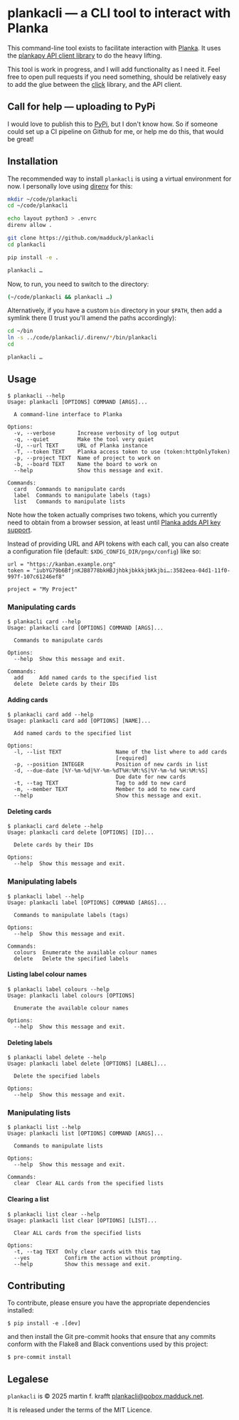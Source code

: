 # plankacli — a CLI tool to interact with Planka

This command-line tool exists to facilitate interaction with [Planka](https://docs.planka.cloud/). It uses the [plankapy API client library](https://github.com/hwelch-fle/plankapy) to do the heavy lifting.

This tool is work in progress, and I will add functionality as I need it. Feel free to open pull requests if you need something, should be relatively easy to add the glue between the [click](https://click.palletsprojects.com/) library, and the API client.

## Call for help — uploading to PyPi

I would love to publish this to [PyPi](https://pypi.org/), but I don't know how. So if someone could set up a CI pipeline on Github for me, or help me do this, that would be great!

## Installation

The recommended way to install `plankacli` is using a virtual environment for now. I personally love using [direnv](https://direnv.net/) for this:

```bash
mkdir ~/code/plankacli
cd ~/code/plankacli

echo layout python3 > .envrc
direnv allow .

git clone https://github.com/madduck/plankacli
cd plankacli

pip install -e .

plankacli …
```

Now, to run, you need to switch to the directory:

```bash
(~/code/plankacli && plankacli …)
```

Alternatively, if you have a custom `bin` directory in your `$PATH`, then add a symlink there (I trust you'll amend the paths accordingly):

```bash
cd ~/bin
ln -s ../code/plankacli/.direnv/*/bin/plankacli
cd

plankacli …
```

## Usage

```
$ plankacli --help
Usage: plankacli [OPTIONS] COMMAND [ARGS]...

  A command-line interface to Planka

Options:
  -v, --verbose       Increase verbosity of log output
  -q, --quiet         Make the tool very quiet
  -U, --url TEXT      URL of Planka instance
  -T, --token TEXT    Planka access token to use (token:httpOnlyToken)
  -p, --project TEXT  Name of project to work on
  -b, --board TEXT    Name the board to work on
  --help              Show this message and exit.

Commands:
  card   Commands to manipulate cards
  label  Commands to manipulate labels (tags)
  list   Commands to manipulate lists
```

Note how the token actually comprises two tokens, which you currently need to obtain from a browser session, at least until [Planka adds API key support](https://github.com/plankanban/planka/issues/945).

Instead of providing URL and API tokens with each call, you can also create a configuration file (default: `$XDG_CONFIG_DIR/pngx/config`) like so:

```
url = "https://kanban.example.org"
token = "iubYG79b6BfjnKJB8778bkHBJjhbkjbkkkjbKkjbi…:3582eea-04d1-11f0-997f-107c61246ef8"

project = "My Project"
```

### Manipulating cards

```
$ plankacli card --help
Usage: plankacli card [OPTIONS] COMMAND [ARGS]...

  Commands to manipulate cards

Options:
  --help  Show this message and exit.

Commands:
  add     Add named cards to the specified list
  delete  Delete cards by their IDs
```

#### Adding cards

```
$ plankacli card add --help
Usage: plankacli card add [OPTIONS] [NAME]...

  Add named cards to the specified list

Options:
  -l, --list TEXT                 Name of the list where to add cards
                                  [required]
  -p, --position INTEGER          Position of new cards in list
  -d, --due-date [%Y-%m-%d|%Y-%m-%dT%H:%M:%S|%Y-%m-%d %H:%M:%S]
                                  Due date for new cards
  -t, --tag TEXT                  Tag to add to new card
  -m, --member TEXT               Member to add to new card
  --help                          Show this message and exit.
```

#### Deleting cards

```
$ plankacli card delete --help
Usage: plankacli card delete [OPTIONS] [ID]...

  Delete cards by their IDs

Options:
  --help  Show this message and exit.
```

### Manipulating labels

```
$ plankacli label --help
Usage: plankacli label [OPTIONS] COMMAND [ARGS]...

  Commands to manipulate labels (tags)

Options:
  --help  Show this message and exit.

Commands:
  colours  Enumerate the available colour names
  delete   Delete the specified labels
```

#### Listing label colour names

```
$ plankacli label colours --help
Usage: plankacli label colours [OPTIONS]

  Enumerate the available colour names

Options:
  --help  Show this message and exit.
```

#### Deleting labels

```
$ plankacli label delete --help
Usage: plankacli label delete [OPTIONS] [LABEL]...

  Delete the specified labels

Options:
  --help  Show this message and exit.
```

### Manipulating lists

```
$ plankacli list --help
Usage: plankacli list [OPTIONS] COMMAND [ARGS]...

  Commands to manipulate lists

Options:
  --help  Show this message and exit.

Commands:
  clear  Clear ALL cards from the specified lists
```

#### Clearing a list

```
$ plankacli list clear --help
Usage: plankacli list clear [OPTIONS] [LIST]...

  Clear ALL cards from the specified lists

Options:
  -t, --tag TEXT  Only clear cards with this tag
  --yes           Confirm the action without prompting.
  --help          Show this message and exit.
```

## Contributing

To contribute, please ensure you have the appropriate dependencies installed:

```
$ pip install -e .[dev]
```

and then install the Git pre-commit hooks that ensure that any commits conform
with the Flake8 and Black conventions used by this project:

```
$ pre-commit install
```

## Legalese

`plankacli` is © 2025 martin f. krafft <plankacli@pobox.madduck.net>.

It is released under the terms of the MIT Licence.
